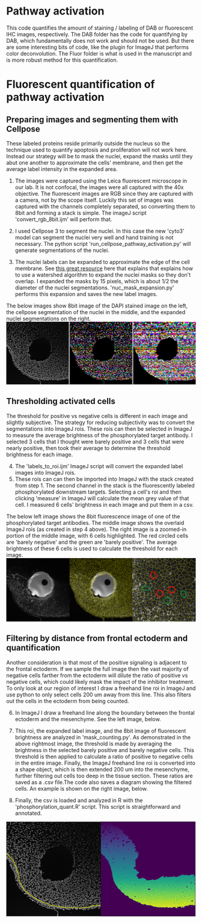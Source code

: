 # Pathway activation
This code quantifies the amount of staining / labeling of DAB or fluorescent IHC images, respectively. The DAB folder has the 
code for quantifying by DAB, which fundamentally does not work and should not be used. But there are some interesting bits of 
code, like the plugin for ImageJ that performs color deconvolution. The Fluor folder is what is used in the manuscript and
is more robust method for this quantification.

# Fluorescent quantification of pathway activation
## Preparing images and segmenting them with Cellpose
These labeled proteins reside primarily outside the nucleus so the technique used to quantify apoptosis and proliferation
will not work here. Instead our strategy will be to mask the nuclei, expand the masks until they abut one another to approximate
the cells' membrane, and then get the average label intensity in the expanded area.

1. The images were captured using the Leica fluorescent microscope in our lab. It is not confocal, the images were all captured
with the 40x objective. The fluorescent images are RGB since they are captured with a camera, not by the scope itself.
Luckily this set of images was captured with the channels completely separated, so converting them to 8bit and forming a 
stack is simple. The imageJ script 'convert_rgb_8bit.ijm' will perform that.

2. I used Cellpose 3 to segment the nuclei. In this case the new 'cyto3' model can segment the nuclei very well and hand
training is not necessary. The python script 'run_cellpose_pathway_activation.py' will generate segmentations of the nuclei.

3. The nuclei labels can be expanded to approximate the edge of the cell membrane. See
[this great resource](https://bioimagebook.github.io/chapters/2-processing/6-transforms/transforms.html#partitioning-images-with-voronoi) here that explains
that explains how to use a watershed algorithm to expand the nuclei masks so they don't overlap. I expanded the masks by 
15 pixels, which is about 1/2 the diameter of the nuclei segmentations. 'nuc_mask_expansion.py' performs this expansion
and saves the new label images.

The below images show 8bit image of the DAPI stained image on the left, the cellpose segmentation of the nuclei in the middle,
and the expanded nuclei segmentations on the right.
![cellpose output](/Readme_images/activation_cellpose_expansion.png)

## Thresholding activated cells
The threshold for positive vs negative cells is different in each image and slightly subjective. The strategy for reducing 
subjectivity was to convert the segmentations into ImageJ rois. These rois can then be selected in ImageJ to measure
the average brightness of the phosphorylated target antibody. I selected 3 cells that I thought were barely positive and
3 cells that were nearly positive, then took their average to determine the threshold brightness for each image.

4. The 'labels_to_roi.ijm' ImageJ script will convert the expanded label images into ImageJ rois.
5. These rois can can then be imported into ImageJ with the stack created from step 1. The second channel in the stack
is the fluorescently labeled phosphorylated downstream targets. Selecting a cell's roi and then clicking 'measure' in ImageJ
will calculate the mean grey value of that cell. I measured 6 cells' brightness in each image and put them in a csv.

The below left image shows the 8bit fluorescence image of one of the phosphorylated target antibodies. The middle image shows
the overlaid ImageJ rois (as created in step 4 above). The right image is a zoomed-in portion of the middle image, with 6
cells highlighted. The red circled cells are 'barely negative' and the green are 'barely positive'. The average brightness
of these 6 cells is used to calculate the threshold for each image.
![threscholding_imageJ](/Readme_images/activation_threshold_pic.png)

## Filtering by distance from frontal ectoderm and quantification
Another consideration is that most of the positive signaling is adjacent to the frontal ectoderm. If we sample the full image
then the vast majority of negative cells farther from the ectoderm will dilute the ratio of positive vs negative cells, 
which could likely mask the impact of the inhibitor treatment. To only look at our region of interest I draw a freehand
line roi in ImageJ and use python to only select cells 200 um away from this line. This also filters out the cells in
the ectoderm from being counted.

6. In ImageJ I draw a freehand line along the boundary between the frontal ectoderm and the mesenchyme. See the left image, below.

7. This roi, the expanded label image, and the 8bit image of fluorescent brightness are analyzed in 'mask_counting.py'.
As demonstrated in the above rightmost image, the threshold is made by averaging the brightness in the selected barely
positive and barely negative cells. This threshold is then applied to calculate a ratio of positive to negative cells in 
the entire image. Finally, the ImageJ freehand line roi is converted into a shape object, which is then extended 200 um
into the mesenchyme, further filtering out cells too deep in the tissue section. These ratios are saved as a .csv file.The code also saves a diagram showing the filtered cells. An example is shown on the right image, below.

8. Finally, the csv is loaded and analyzed in R with the 'phosphorylation_quant.R' script. This script is straightforward
and annotated.

![threscholding_roi_distance](/Readme_images/activation_threshold_distance.png)